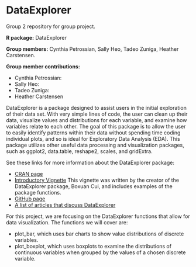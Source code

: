 # DataExplorer
Group 2 repository for group project. 

**R package:** DataExplorer

**Group members:** Cynthia Petrossian, Sally Heo, Tadeo Zuniga, Heather Carstensen.

**Group member contributions:**

* Cynthia Petrossian:
* Sally Heo:
* Tadeo Zuniga:
* Heather Carstensen

DataExplorer is a package designed to assist users in the initial exploration of their data set. With very simple lines of code, the user can clean up their data, visualize values and distributions for each variable, and examine how variables relate to each other. The goal of this package is to allow the user to easily identify patterns within their data without spending time coding individual plots, and so is ideal for Exploratory Data Analysis (EDA). This package utilizes other useful data processing and visualization packages, such as ggplot2, data.table, reshape2, scales, and gridExtra. 

See these links for more information about the DataExplorer package:
* [CRAN page](https://cran.r-project.org/web/packages/DataExplorer/index.html)
* [Introductory Vignette](https://cran.r-project.org/web/packages/DataExplorer/vignettes/dataexplorer-intro.html#bar-charts) This vignette was written by the creator of the DataExplorer package, Boxuan Cui, and includes examples of the package functions. 
* [GitHub page](https://github.com/boxuancui/DataExplorer)
* [A list of articles that discuss DataExplorer](https://github.com/boxuancui/DataExplorer/wiki/Articles)

For this project, we are focusing on the DataExplorer functions that allow for data visualization. The functions we will cover are:
* plot_bar, which uses bar charts to show value distributions of discrete variables. 
* plot_boxplot, which uses boxplots to examine the distributions of continuous variables when grouped by the values of a chosen discrete variable.  
